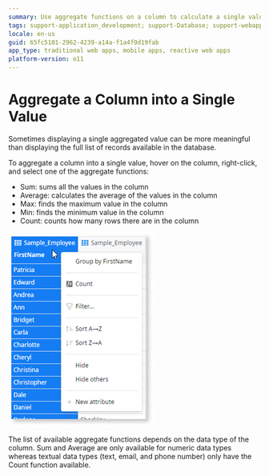 ```yaml
---
summary: Use aggregate functions on a column to calculate a single value.
tags: support-application_development; support-Database; support-webapps
locale: en-us
guid: 65fc5101-2962-4239-a14a-f1a4f9d19fab
app_type: traditional web apps, mobile apps, reactive web apps
platform-version: o11
---
```


# Aggregate a Column into a Single Value

Sometimes displaying a single aggregated value can be more meaningful than displaying the full list of records available in the database.

To aggregate a column into a single value, hover on the column, right-click, and select one of the aggregate functions:

* Sum: sums all the values in the column
* Average: calculates the average of the values in the column
* Max: finds the maximum value in the column
* Min: finds the minimum value in the column
* Count: counts how many rows there are in the column

![Aggregate a Column Into a Single Value](images/aggregate-column-single-value.png)

The list of available aggregate functions depends on the data type of the column. Sum and Average are only available for numeric data types whereas textual data types (text, email, and phone number) only have the Count function available.
